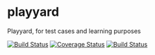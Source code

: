 playyard
========

Playyard, for test cases and learning purposes

[![Build Status](https://travis-ci.org/jojo1981/playyard.png?branch=master)](https://travis-ci.org/jojo1981/playyard)
[![Coverage Status](https://coveralls.io/repos/jojo1981/playyard/badge.png?branch=master)](https://coveralls.io/r/jojo1981/playyard?branch=master)
[![Build Status](https://drone.io/github.com/jojo1981/playyard/status.png)](https://drone.io/github.com/jojo1981/playyard/latest)